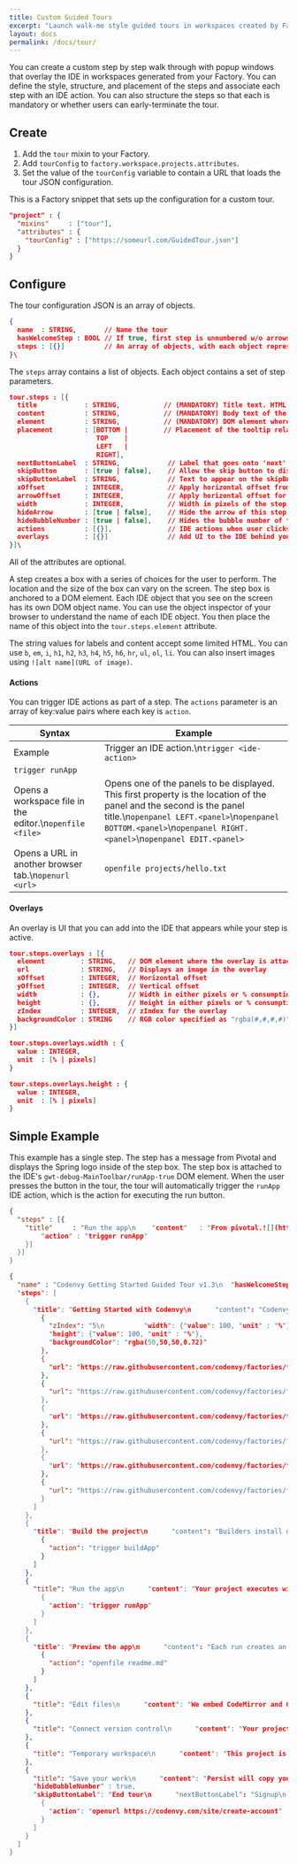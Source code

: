 ```yaml
---
title: Custom Guided Tours
excerpt: "Launch walk-me style guided tours in workspaces created by Factories"
layout: docs
permalink: /docs/tour/
---
```

You can create a custom step by step walk through with popup windows that overlay the IDE in workspaces generated from your Factory.  You can define the style, structure, and placement of the steps and associate each step with an IDE action.  You can also structure the steps so that each is mandatory or whether users can early-terminate the tour.
## Create  
1. Add the `tour` mixin to your Factory.
2. Add `tourConfig` to `factory.workspace.projects.attributes`.
3. Set the value of the `tourConfig` variable to contain a URL that loads the tour JSON configuration.

This is a Factory snippet that sets up the configuration for a custom tour.
```json  
"project" : {  
  "mixins"     : ["tour"],
  "attributes" : {  
    "tourConfig" : ["https://someurl.com/GuidedTour.json"]
  }
}
```

## Configure  
The tour configuration JSON is an array of objects.
```json  
{
  name  : STRING,       // Name the tour
  hasWelcomeStep : BOOL // If true, first step is unnumbered w/o arrows.
  steps : [{}]          // An array of objects, with each object representing a step.
}\
```
The `steps` array contains a list of objects. Each object contains a set of step parameters.
```json  
tour.steps : [{
  title            : STRING,           // (MANDATORY) Title text. HTML allowed.
  content          : STRING,           // (MANDATORY) Body text of the step. HTML allowed.
  element          : STRING,           // (MANDATORY) DOM element where step box is attached for display.
  placement        : [BOTTOM |         // Placement of the tooltip relative to the DOM element.
                      TOP    |
                      LEFT   |
                      RIGHT],  
  nextButtonLabel  : STRING,            // Label that goes onto 'next' button in this step.
  skipButton       : [true | false],    // Allow the skip button to display?
  skipButtonLabel  : STRING,            // Text to appear on the skipButton.
  xOffset          : INTEGER,           // Apply horizontal offset from DOM placement.
  arrowOffset      : INTEGER,           // Apply horizontal offset for arrow.
  width            : INTEGER,           // Width in pixels of the step box.
  hideArrow        : [true | false],    // Hide the arrow of this step.
  hideBubbleNumber : [true | false],    // Hides the bubble number of this step.
  actions          : [{}],              // IDE actions when user clicks next or done.
  overlays         : [{}]               // Add UI to the IDE behind your step boxes.
}]\
```
All of the attributes are optional.

A step creates a box with a series of choices for the user to perform. The location and the size of the box can vary on the screen.  The step box is anchored to a DOM element.  Each IDE object that you see on the screen has its own DOM object name. You can use the object inspector of your browser to understand the name of each IDE object.  You then place the name of this object into the `tour.steps.element` attribute.

The string values for labels and content accept some limited HTML.  You can use `b`, `em`, `i`, `h1`, `h2`, `h3`, `h4`, `h5`, `h6`, `hr`, `ul`, `ol`, `li`. You can also insert images using `![alt name](URL of image)`.

#### Actions
You can trigger IDE actions as part of a step.  The `actions` parameter is an array of key:value pairs where each key is `action`.

| Syntax   | Example   
| --- | ---
| Example   | Trigger an IDE action.\n`trigger <ide-action>`   
| `trigger runApp`   |    
| Opens a workspace file in the editor.\n`openfile <file>`   | Opens one of the panels to be displayed. This first property is the location of the panel and the second is the panel title.\n`openpanel LEFT.<panel>`\n`openpanel BOTTOM.<panel>`\n`openpanel RIGHT.<panel>`\n`openpanel EDIT.<panel>`   
| Opens a URL in another browser tab.\n`openurl <url>`   | <code style=\white-space:nowrap;\>openfile projects/hello.txt</code>   

#### Overlays
An overlay is UI that you can add into the IDE that appears while your step is active.
```json  
tour.steps.overlays : [{
  element         : STRING,   // DOM element where the overlay is attached for display
  url             : STRING,   // Displays an image in the overlay
  xOffset         : INTEGER,  // Horizontal offset
  yOffset         : INTEGER,  // Vertical offset
  width           : {},       // Width in either pixels or % consumption
  height          : {},       // Height in either pixels or % consumption
  zIndex          : INTEGER,  // zIndex for the overlay
  backgroundColor : STRING    // RGB color specified as "rgba(#,#,#,#)"
}]

tour.steps.overlays.width : {
  value : INTEGER,
  unit  : [% | pixels]
}

tour.steps.overlays.height : {
  value : INTEGER,
  unit  : [% | pixels]
}
```

## Simple Example  
This example has a single step. The step has a message from Pivotal and displays the Spring logo inside of the step box. The step box is attached to the IDE's `gwt-debug-MainToolbar/runApp-true` DOM element.  When the user presses the button in the tour, the tour will automatically trigger the `runApp` IDE action, which is the action for executing the run button.
```json  
{  
  "steps" : [{  
    "title"     : "Run the app\n    "content"   : "From pivotal.![](http://spring.io/img/spring-by-pivotal.png)\n    "element"   : "gwt-debug-MainToolbar/runApp-true\n    "placement" : "BOTTOM\n    "xOffset"   : "-20\n    "actions"   : [{  
        "action" : "trigger runApp"
    }]
  }]
}
```

```json  
{
  "name" : "Codenvy Getting Started Guided Tour v1.3\n  "hasWelcomeStep" : true,
  "steps": [
    {
      "title": "Getting Started with Codenvy\n      "content": "Codenvy's on-demand developer environments are replicable, collaborative and constraint-free.\n\nThis tour takes 3 minutes.\n      "element": "gwt-debug-MainToolbar/New\n      "placement": "BOTTOM\n      "xOffset": "500\n      "yOffset": "100\n      "width" : "400\n      "skipButtonLabel": "Skip\n      "nextButtonLabel": "Start!\n      "overlays": [
        {
          "zIndex": "5\n          "width": {"value": 100, "unit" : "%"},
          "height": {"value": 100, "unit" : "%"},
          "backgroundColor": "rgba(50,50,50,0.72)"
        },
        {
          "url": "https://raw.githubusercontent.com/codenvy/factories/factory-2.0/guided-tour/getting-started/images/3.9.0/execution-bar.png\n          "element": "gwt-debug-MainToolbar/runApp-true\n          "xOffset": "-220\n          "yOffset": "-1"
        },
        {
          "url": "https://raw.githubusercontent.com/codenvy/factories/factory-2.0/guided-tour/getting-started/images/help.png\n          "element": "gwt-debug-MainMenu/helpGroup-true"
        },
        {
          "url": "https://raw.githubusercontent.com/codenvy/factories/factory-2.0/guided-tour/getting-started/images/3.8.0/explorer.png\n          "element": "gwt-debug-tabButton-Datasource\n          "xOffset": "18\n          "yOffset": "-58"
        },
        {
          "url": "https://raw.githubusercontent.com/codenvy/factories/factory-2.0/guided-tour/getting-started/images/3.8.0/Builder-Runners.png\n          "element": "gwt-debug-tabButton-Builder\n          "xOffset": "0\n          "yOffset": "-1"
        },
        {
          "url": "https://raw.githubusercontent.com/codenvy/factories/factory-2.0/guided-tour/getting-started/images/3.9.0/ram.png\n          "element": "memory-widget-panel\n          "xOffset": "-264\n          "yOffset": "-2"
        },
        {
          "url": "https://raw.githubusercontent.com/codenvy/factories/factory-2.0/guided-tour/getting-started/images/3.9.0/visibility-permission.png\n          "element": "gwt-debug-permissions-panel-rights\n          "xOffset": "-344\n          "yOffset": "-4"
        }
      ]
    },
    {
      "title": "Build the project\n      "content": "Builders install dependencies, execute the build pipeline, and package artifacts. Builders for npm, maven, grunt and others are built-in.\n      "element": "gwt-debug-MainToolbar/runApp-true\n      "placement": "LEFT\n      "xOffset": "-187\n      "yOffset": "-10\n      "width": "300\n      "actions": [
        {
          "action": "trigger buildApp"
        }
      ]
    },
    {
      "title": "Run the app\n      "content": "Your project executes within a Runner, which binds a Docker machine with the stack for your app. You can have many machines and customize them using Dockerfiles.\n      "element": "gwt-debug-MainToolbar/runApp-true\n      "placement": "LEFT\n      "xOffset": "21\n      "yOffset": "-10\n      "width": "300\n      "actions": [
        {
          "action": "trigger runApp"
        }
      ]
    },
    {
      "title": "Preview the app\n      "content": "Each run creates an isolated Runner instance with its own RAM. Your project’s files and artifacts are copied into the Runner. Your application's URL appears after the machine is booted.\n      "element": "gwt-debug-Terminal-tab\n      "width": "450\n      "placement": "TOP\n      "xOffset": "100\n      "yOffset": "240\n      "actions": [
        {
          "action": "openfile readme.md"
        }
      ]
    },
    {
      "title": "Edit files\n      "content": "We embed CodeMirror and Orion editors with key bindings for emacs, vi, and sublime along with syntax highlighting, auto-complete, quick-fix, and code folding.\n      "element": "gwt-debug-projectExplorerTree-panel\n      "placement": "LEFT\n      "width" : "250\n      "xOffset": "270\n      "yOffset": "70"
    },
    {
      "title": "Connect version control\n      "content": "Your project may have a local git or subversion repo synchronized with a remote.\n      "element": "gwt-debug-MainMenu/git-true\n      "placement": "BOTTOM\n      "width" : "350\n      "xOffset": "-5\n      "yOffset": "-7"
    },
    {
      "title": "Temporary workspace\n      "content": "This project is in a temporary workspace. Your work will be lost if you are idle.\n      "element": "gwt-debug-temporary-workspace-used-toolbar-button\n      "placement": "TOP\n      "xOffset": "-20"
    },
    {
      "title": "Save your work\n      "content": "Persist will copy your project into a permanent workspace. Create a free account to get unlimited IDE time, private projects, and storage.\n      "element": "gwt-debug-MainMenu/git-true\n      "placement": "BOTTOM\n      "xOffset": "200\n      "yOffset": "100\n      "width" : "600\n      "hideArrow" : true,
      "hideBubbleNumber" : true,
      "skipButtonLabel": "End tour\n      "nextButtonLabel": "Signup\n      "actions": [
        {
          "action": "openurl https://codenvy.com/site/create-account"
        }
      ]
    }
  ]
}
```
